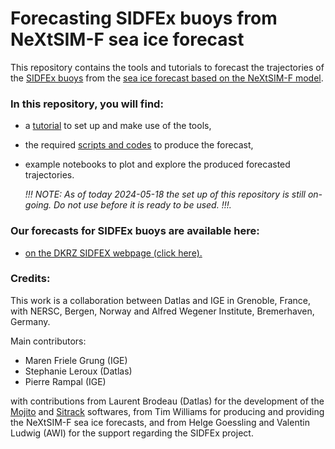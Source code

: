 # Forecasting SIDFEx buoys  from NeXtSIM-F sea ice forecast
This repository contains the tools and tutorials  to forecast the  trajectories of the [SIDFEx buoys](https://www.polarprediction.net/key-yopp-activities/sea-ice-prediction-and-verification/sea-ice-drift-forecast-experiment/) from the [sea ice forecast based on the NeXtSIM-F model](https://data.marine.copernicus.eu/product/ARCTIC_ANALYSISFORECAST_PHY_ICE_002_011/description).

### In this repository, you will find:
* a [tutorial](./NOTEBOOKS/HOWTO.md) to set up and make use of the tools,
* the required [scripts and codes](./SRC/) to produce the forecast,
* example notebooks to plot and explore the produced forecasted trajectories.
  
  _!!! NOTE: As of today 2024-05-18 the set up of this repository is still on-going. Do not use before it is ready to be used. !!!._

### Our forecasts for SIDFEx buoys are available here:
* [on the DKRZ SIDFEX webpage (click here).](https://swiftbrowser.dkrz.de/public/dkrz_0262ea1f00e34439850f3f1d71817205/SIDFEx_processed/igedatlas001/)

### Credits:
This work is a collaboration between Datlas and IGE in Grenoble, France, with NERSC, Bergen, Norway and Alfred Wegener Institute, Bremerhaven, Germany.

Main contributors:
* Maren Friele Grung (IGE)
* Stephanie Leroux (Datlas)
* Pierre Rampal (IGE)

with contributions from Laurent Brodeau (Datlas) for the development of the [Mojito](https://github.com/brodeau/mojito) and [Sitrack](https://github.com/brodeau/sitrack) softwares, from Tim Williams for  producing and providing the NeXtSIM-F sea ice forecasts, and from Helge Goessling and  Valentin Ludwig (AWI) for the support regarding the SIDFEx project.
